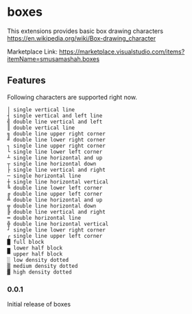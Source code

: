 # boxes

This extensions provides basic box drawing characters https://en.wikipedia.org/wiki/Box-drawing_character

Marketplace Link: https://marketplace.visualstudio.com/items?itemName=smusamashah.boxes

## Features

Following characters are supported right now.

    │ single vertical line
    ┤ single vertical and left line
    ╣ double line vertical and left
    ║ double vertical line
    ╗ double line upper right corner
    ╝ double line lower right corner
    ┐ single line upper right corner
    └ single line lower left corner
    ┴ single line horizontal and up
    ┬ single line horizontal down
    ├ single line vertical and right
    ─ single horizontal line
    ┼ single line horizontal vertical
    ╚ double line lower left corner
    ╔ double line upper left corner
    ╩ double line horizontal and up
    ╦ double line horizontal down
    ╠ double line vertical and right
    ═ double horizontal line
    ╬ double line horizontal vertical
    ┘ single line lower right corner
    ┌ single line upper left corner
    █ full block
    ▄ lower half block
    ▀ upper half block
    ░ low density dotted
    ▒ medium density dotted
    ▓ high density dotted


### 0.0.1

Initial release of boxes
